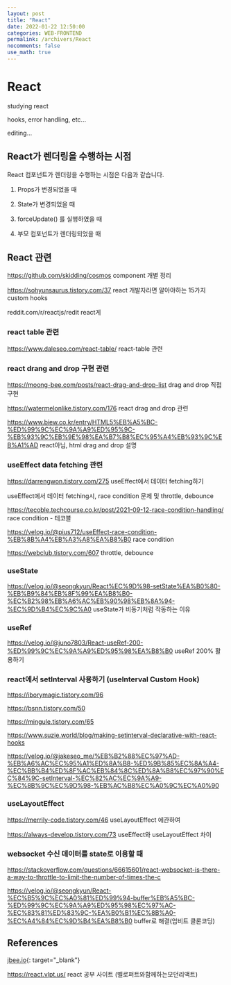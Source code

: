 ```yaml
---
layout: post
title: "React"
date: 2022-01-22 12:50:00
categories: WEB-FRONTEND
permalink: /archivers/React
nocomments: false
use_math: true
---
```


# React

studying react

hooks, error handling, etc...

editing...

## React가 렌더링을 수행하는 시점

React 컴포넌트가 렌더링을 수행하는 시점은 다음과 같습니다.

1. Props가 변경되었을 때

2. State가 변경되었을 때

3. forceUpdate() 를 실행하였을 때

4. 부모 컴포넌트가 렌더링되었을 때

## React 관련

https://github.com/skidding/cosmos component 개별 정리

https://sohyunsaurus.tistory.com/37 react 개발자라면 알아야하는 15가지 custom hooks

reddit.com/r/reactjs/redit react게

### react table 관련

https://www.daleseo.com/react-table/ react-table 관련

### react drang and drop 구현 관련

https://moong-bee.com/posts/react-drag-and-drop-list drag and drop 직접 구현

https://watermelonlike.tistory.com/176 react drag and drop 관련

https://www.biew.co.kr/entry/HTML5%EB%A5%BC-%ED%99%9C%EC%9A%A9%ED%95%9C-%EB%93%9C%EB%9E%98%EA%B7%B8%EC%95%A4%EB%93%9C%EB%A1%AD react아님, html drag and drop 설명

### useEffect data fetching 관련

https://darrengwon.tistory.com/275 useEffect에서 데이터 fetching하기

useEffect에서 데이터 fetching시, race condition 문제 및 throttle, debounce

https://tecoble.techcourse.co.kr/post/2021-09-12-race-condition-handling/ race condition - 테코블

https://velog.io/@pius712/useEffect-race-condition-%EB%8B%A4%EB%A3%A8%EA%B8%B0 race condition

https://webclub.tistory.com/607 throttle, debounce

### useState

https://velog.io/@seongkyun/React%EC%9D%98-setState%EA%B0%80-%EB%B9%84%EB%8F%99%EA%B8%B0-%EC%B2%98%EB%A6%AC%EB%90%98%EB%8A%94-%EC%9D%B4%EC%9C%A0 useState가 비동기처럼 작동하는 이유

### useRef

https://velog.io/@juno7803/React-useRef-200-%ED%99%9C%EC%9A%A9%ED%95%98%EA%B8%B0 useRef 200% 활용하기

### react에서 setInterval 사용하기 (useInterval Custom Hook)

https://iborymagic.tistory.com/96

https://bsnn.tistory.com/50

https://mingule.tistory.com/65

https://www.suzie.world/blog/making-setinterval-declarative-with-react-hooks

https://velog.io/@jakeseo_me/%EB%B2%88%EC%97%AD-%EB%A6%AC%EC%95%A1%ED%8A%B8-%ED%9B%85%EC%8A%A4-%EC%BB%B4%ED%8F%AC%EB%84%8C%ED%8A%B8%EC%97%90%EC%84%9C-setInterval-%EC%82%AC%EC%9A%A9-%EC%8B%9C%EC%9D%98-%EB%AC%B8%EC%A0%9C%EC%A0%90

### useLayoutEffect

https://merrily-code.tistory.com/46 useLayoutEffect 에관하여

https://always-develop.tistory.com/73 useEffect와 useLayoutEffect 차이

### websocket 수신 데이터를 state로 이용할 때

https://stackoverflow.com/questions/66615601/react-websocket-is-there-a-way-to-throttle-to-limit-the-number-of-times-the-c

https://velog.io/@seongkyun/React-%EC%B5%9C%EC%A0%81%ED%99%94-buffer%EB%A5%BC-%ED%99%9C%EC%9A%A9%ED%95%98%EC%97%AC-%EC%83%81%ED%83%9C-%EA%B0%B1%EC%8B%A0-%EC%A4%84%EC%9D%B4%EA%B8%B0 buffer로 해결(업비트 클론코딩)

## References

[jbee.io](https://jbee.io/){: target="\_blank"}

https://react.vlpt.us/ react 공부 사이트 (벨로퍼트와함께하는모던리액트)

<!-- ![permasecond](/assets/posts/2020-02-21-cmdcolor/permasecond.png) -->
